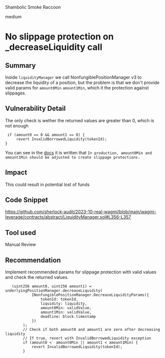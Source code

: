 Shambolic Smoke Raccoon

medium

# No slippage protection on _decreaseLiquidity call
## Summary
Inside `liquidityManager` we call NonfungiblePositionManager v3 to decrease the liquidity of a position, but the problem is that we don't provide valid params for `amount0Min` `amount1Min`, which it the protection against slippages.
## Vulnerability Detail
The only check is wether the returned values are greater than 0, which is not enough 
```solidity
 if (amount0 == 0 && amount1 == 0) {
     revert InvalidBorrowedLiquidity(tokenId);
}
```
You can see in the [docs](https://docs.uniswap.org/contracts/v3/guides/providing-liquidity/increase-liquidity) it is written that `In production, amount0Min and amount1Min should be adjusted to create slippage protections.`
## Impact
This could result in potential lost of funds
## Code Snippet
https://github.com/sherlock-audit/2023-10-real-wagmi/blob/main/wagmi-leverage/contracts/abstract/LiquidityManager.sol#L356-L357
## Tool used
Manual Review
## Recommendation
Implement recommended params for slippage protection with valid values and check the returned values.
```solidity
   (uint256 amount0, uint256 amount1) = underlyingPositionManager.decreaseLiquidity(
            INonfungiblePositionManager.DecreaseLiquidityParams({
                tokenId: tokenId,
                liquidity: liquidity,
                amount0Min: validValue,
                amount1Min: validValue,
                deadline: block.timestamp
            })
        );
        // Check if both amount0 and amount1 are zero after decreasing liquidity
        // If true, revert with InvalidBorrowedLiquidity exception
        if (amount0 <  amount0Min || amount1 < amount1Min) {
            revert InvalidBorrowedLiquidity(tokenId);
        }
```